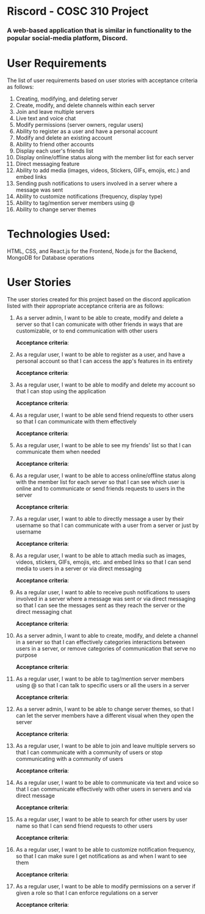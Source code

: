 # Riscord - COSC 310 Project

### A web-based application that is similar in functionality to the popular social-media platform, Discord.

# User Requirements
The list of user requirements based on user stories with acceptance criteria as follows:
1. Creating, modifying, and deleting server
2. Create, modify, and delete channels within each server
3. Join and leave multiple servers
4. Live text and voice chat
5. Modify permissions (server owners, regular users)
6. Ability to register as a user and have a personal account
7. Modify and delete an existing account
8. Ability to friend other accounts
9. Display each user's friends list
10. Display online/offline status along with the member list for each server
11. Direct messaging feature
12. Ability to add media (images, videos, Stickers, GIFs, emojis, etc.) and embed links
13. Sending push notifications to users involved in a server where a message was sent
14. Ability to customize notifications (frequency, display type)
15. Ability to tag/mention server members using @
16. Ability to change server themes

# Technologies Used: 
HTML, CSS, and React.js for the Frontend, Node.js for the Backend, MongoDB for Database operations

# User Stories
The user stories created for this project based on the discord application listed with their appropriate acceptance criteria are as follows:
1. As a server admin, I want to be able to create, modify and delete a server so that I can comunicate with other friends in ways that are customizable, or to end communication with other users
   
   **Acceptance criteria**:

2. As a regular user, I want to be able to register as a user, and have a personal account so that I can access the app's features in its entirety
   
   **Acceptance criteria**:

3. As a regular user, I want to be able to modify and delete my account so that I can stop using the application
   
   **Acceptance criteria**:

4. As a regular user, I want to be able send friend requests to other users so that I can communicate with them effectively
   
   **Acceptance criteria**:

5. As a regular user, I want to be able to see my friends' list so that I can communicate them when needed
   
   **Acceptance criteria**:

6. As a regular user, I want to be able to access online/offline status along with the member list for each server so that I can see which user is online and to communicate or send friends requests to users in the server
   
   **Acceptance criteria**:

7. As a regular user, I want to able to directly message a user by their username so that I can communicate with a user from a server or just by username
   
   **Acceptance criteria**:

8. As a regular user, I want to be able to attach media such as images, videos, stickers, GIFs, emojis, etc. and embed links so that I can send media to users in a server or via direct messaging
   
   **Acceptance criteria**:

9. As a regular user, I want to able to receive push notifications to users involved in a server where a message was sent or via direct messaging so that I can see the messages sent as they reach the server or the direct messaging chat
   
   **Acceptance criteria**:

10. As a server admin, I want to able to create, modify, and delete a channel in a server so that I can effectively categories interactions between users in a server, or remove categories of communication that serve no purpose
   
     **Acceptance criteria**:

11. As a regular user, I want to be able to tag/mention server members using @ so that I can talk to specific users or all the users in a server
   
     **Acceptance criteria**:

12. As a server admin, I want to be able to change server themes, so that I can let the server members have a different visual when they open the server
   
     **Acceptance criteria**:

13. As a regular user, I want to be able to join and leave multiple servers so that I can communicate with a community of users or stop communicating with a community of users
   
     **Acceptance criteria**:

14. As a regular user, I want to be able to communicate via text and voice so that I can communicate effectively with other users in servers and via direct message
   
     **Acceptance criteria**:

15. As a regular user, I want to be able to search for other users by user name so that I can send friend requests to other users
   
     **Acceptance criteria**:

16. As a regular user, I want to be able to customize notification frequency, so that I can make sure I get notifications as and when I want to see them
   
     **Acceptance criteria**:

17. As a regular user, I want to be able to modify permissions on a server if given a role so that I can enforce regulations on a server
   
     **Acceptance criteria**:

